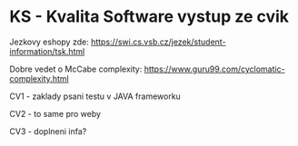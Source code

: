 # KS - Kvalita Software vystup ze cvik

Jezkovy eshopy zde:
https://swi.cs.vsb.cz/jezek/student-information/tsk.html

Dobre vedet o McCabe complexity:
https://www.guru99.com/cyclomatic-complexity.html

CV1 - zaklady psani testu v JAVA frameworku

CV2 - to same pro weby

CV3 - doplneni infa?

